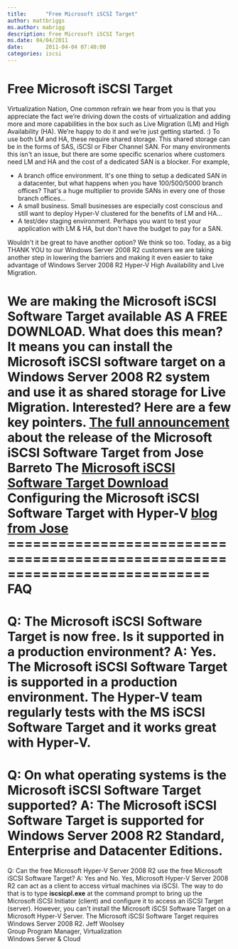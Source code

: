 ```yaml
---
title:      "Free Microsoft iSCSI Target"
author: mattbriggs
ms.author: mabrigg
description: Free Microsoft iSCSI Target
ms.date: 04/04/2011
date:       2011-04-04 07:40:00
categories: iscsi
---
```

# Free Microsoft iSCSI Target

Virtualization Nation, One common refrain we hear from you is that you appreciate the fact we’re driving down the costs of virtualization and adding more and more capabilities in the box such as Live Migration (LM) and High Availability (HA). We’re happy to do it and we’re just getting started. :) To use both LM and HA, these require shared storage. This shared storage can be in the forms of SAS, iSCSI or Fiber Channel SAN. For many environments this isn't an issue, but there are some specific scenarios where customers need LM and HA and the cost of a dedicated SAN is a blocker. For example, 

  * A branch office environment. It's one thing to setup a dedicated SAN in a datacenter, but what happens when you have 100/500/5000 branch offices? That's a huge multiplier to provide SANs in every one of those branch offices...
  * A small business. Small businesses are especially cost conscious and still want to deploy Hyper-V clustered for the benefits of LM and HA...
  * A test/dev staging environment. Perhaps you want to test your application with LM & HA, but don't have the budget to pay for a SAN.

Wouldn't it be great to have another option? We think so too. Today, as a big THANK YOU to our Windows Server 2008 R2 customers we are taking another step in lowering the barriers and making it even easier to take advantage of Windows Server 2008 R2 Hyper-V High Availability and Live Migration. 

 We are making the Microsoft iSCSI Software Target available AS A FREE DOWNLOAD. What does this mean? It means you can install the Microsoft iSCSI software target on a Windows Server 2008 R2 system and use it as shared storage for Live Migration. Interested? Here are a few key pointers. [The full announcement](https://blogs.technet.com/b/josebda/archive/2011/04/04/microsoft-iscsi-software-target-3-3-for-windows-server-2008-r2-available-for-public-download.aspx) about the release of the Microsoft iSCSI Software Target from Jose Barreto The [Microsoft iSCSI Software Target Download](https://www.microsoft.com/downloads/en/details.aspx?FamilyID=45105d7f-8c6c-4666-a305-c8189062a0d0) Configuring the Microsoft iSCSI Software Target with Hyper-V [blog from Jose](https://blogs.technet.com/b/josebda/archive/2009/01/31/step-by-step-using-the-microsoft-iscsi-software-target-with-hyper-v-standalone-full-vhd.aspx) ============================================================================   
FAQ  
============================================================================  
Q: The Microsoft iSCSI Software Target is now free. Is it supported in a production environment? A: Yes. The Microsoft iSCSI Software Target is supported in a production environment. The Hyper-V team regularly tests with the MS iSCSI Software Target and it works great with Hyper-V.  
============================================================================  
Q: On what operating systems is the Microsoft iSCSI Software Target supported? A: The Microsoft iSCSI Software Target is supported for Windows Server 2008 R2 Standard, Enterprise and Datacenter Editions.  
============================================================================  
Q: Can the free Microsoft Hyper-V Server 2008 R2 use the free Microsoft iSCSI Software Target? A: Yes and No. Yes, Microsoft Hyper-V Server 2008 R2 can act as a client to access virtual machines via iSCSI. The way to do that is to type **iscsicpl.exe** at the command prompt to bring up the Microsoft iSCSI Initiator (client) and configure it to access an iSCSI Target (server). However, you can't install the Microsoft iSCSI Software Target on a Microsoft Hyper-V Server. The Microsoft iSCSI Software Target requires Windows Server 2008 R2. Jeff Woolsey  
Group Program Manager, Virtualization  
Windows Server & Cloud
